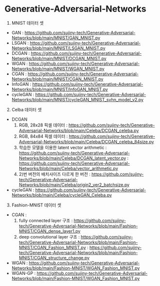 # Generative-Adversarial-Networks


1. MNIST 데이터 셋
 - GAN : https://github.com/sujiny-tech/Generative-Adversarial-Networks/blob/main/MNIST/GAN_MNIST.py
 - LSGAN : https://github.com/sujiny-tech/Generative-Adversarial-Networks/blob/main/MNIST/LSGAN_MNIST.py
 - DCGAN : https://github.com/sujiny-tech/Generative-Adversarial-Networks/blob/main/MNIST/DCGAN_MNIST.py
 - WGAN : https://github.com/sujiny-tech/Generative-Adversarial-Networks/blob/main/MNIST/WGAN_MNIST.py
 - CGAN : https://github.com/sujiny-tech/Generative-Adversarial-Networks/blob/main/MNIST/CGAN_MNIST.py
 - InfoGAN : https://github.com/sujiny-tech/Generative-Adversarial-Networks/blob/main/MNIST/InfoGAN_MNIST.py
 - cycleGAN : https://github.com/sujiny-tech/Generative-Adversarial-Networks/blob/main/MNIST/cycleGAN_MNIST_svhn_model_v2.py
 
2. Celba 데이터 셋
 - DCGAN 
    1) RGB, 28x28 픽셀 데이터
      : https://github.com/sujiny-tech/Generative-Adversarial-Networks/blob/main/Celeba/DCGAN_celeba.py
    2) RGB, 84x84 픽셀 데이터
      : https://github.com/sujiny-tech/Generative-Adversarial-Networks/blob/main/Celeba/DCGAN_celeba_84size.py
    3) 학습한 모델을 이용한 latent vector arithmetic
      : https://github.com/sujiny-tech/Generative-Adversarial-Networks/blob/main/Celeba/DCGAN_latent_vector.py 
      : https://github.com/sujiny-tech/Generative-Adversarial-Networks/blob/main/Celeba/vector_arithmetic.py
    4) 2)번 버전의 배치사이즈 다르게 한 버전 
      : https://github.com/sujiny-tech/Generative-Adversarial-Networks/blob/main/Celeba/origin2_ver2_batchsize.py
 - cycleGAN : https://github.com/sujiny-tech/Generative-Adversarial-Networks/blob/main/Celeba/cycleGAN_Celeba.py
 
3. Fashion-MNIST 데이터 셋
 - CGAN : 
    1) fully connected layer 구조 : https://github.com/sujiny-tech/Generative-Adversarial-Networks/blob/main/Fashion-MNIST/CGAN_dense_layer1.py
    2) deep convolutional layer 구조 
      : https://github.com/sujiny-tech/Generative-Adversarial-Networks/blob/main/Fashion-MNIST/CGAN_Fashion_MNIST.py
      : https://github.com/sujiny-tech/Generative-Adversarial-Networks/blob/main/Fashion-MNIST/CGAN_structure_change.py
 - WGAN : https://github.com/sujiny-tech/Generative-Adversarial-Networks/blob/main/Fashion-MNIST/WGAN_Fashion_MNIST.py
 - WGAN-GP : https://github.com/sujiny-tech/Generative-Adversarial-Networks/blob/main/Fashion-MNIST/WGAN_Fashion_MNIST.py
